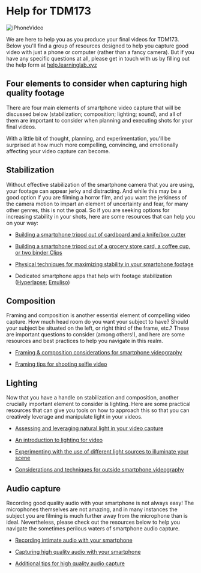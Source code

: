 # Help for TDM173

![iPhoneVideo](https://files.slack.com/files-pri/T0HTW3H0V-F012SQHTM2P/48919811117_67efdcfe66_k.jpg?pub_secret=c395722040)

We are here to help you as you produce your final videos for TDM173. Below you'll find a group of resources designed to help you capture good video with just a phone or computer (rather than a fancy camera). But if you have any specific questions at all, please get in touch with us by filling out the help form at [help.learninglab.xyz](https://airtable.com/shrTvxaEPbet2j9Bj)

## Four elements to consider when capturing high quality footage

There are four main elements of smartphone video capture that will be discussed below (stabilization; composition; lighting; sound), and all of them are important to consider when planning and executing shots for your final videos.

With a little bit of thought, planning, and experimentation, you'll be surprised at how much more compelling, convincing, and emotionally affecting your video capture can become.

## Stabilization

Without effective stabilization of the smartphone camera that you are using, your footage can appear jerky and distracting. And while this may be a good option if you are filming a horror film, and you want the jerkiness of the camera motion to impart an element of uncertainty and fear, for many other genres, this is not the goal. So if you are seeking options for increasing stability in your shots, here are some resources that can help you on your way:

* [Building a smartphone tripod out of cardboard and a knife/box cutter](https://www.youtube.com/watch?v=9zpGA6x4h50&feature=youtu.be)

* [Building a smartphone tripod out of a grocery store card, a coffee cup, or two binder Clips](https://www.youtube.com/embed/TTtJovKtujo)

* [Physical techniques for maximizing stability in your smartphone footage](https://www.youtube.com/embed/gzL4VmzXY5o)

* Dedicated smartphone apps that help with footage stabilization ([Hyperlapse](https://www.youtube.com/embed/bcUvUwv3aJM); [Emuliso](https://www.youtube.com/embed/EFisl0tG_qs))

## Composition

Framing and composition is another essential element of compelling video capture. How much head room do you want your subject to have? Should your subject be situated on the left, or right third of the frame, etc.? These are important questions to consider (among others!), and here are some resources and best practices to help you navigate in this realm.

* [Framing & composition considerations for smartphone videography](https://spark.adobe.com/page/qJHuu5kH4oXHr/)

* [Framing tips for shooting selfie video](https://www.youtube.com/embed/CHBguIlLga4)

## Lighting

Now that you have a handle on stabilization and composition, another crucially important element to consider is lighting. Here are some practical resources that can give you tools on how to approach this so that you can creatively leverage and manipulate light in your videos.

* [Assessing and leveraging natural light in your video capture](https://www.youtube.com/embed/ScEccuNE9vE)

* [An introduction to lighting for video](https://www.youtube.com/embed/flc5iP0KwTg)

* [Experimenting with the use of different light sources to illuminate your scene](https://player.vimeo.com/video/24641014?color=ffffff&title=0&byline=0&portrait=0)

* [Considerations and techniques for outside smartphone videography](https://www.youtube.com/embed/S6RMNRjN3gs)

## Audio capture

Recording good quality audio with your smartphone is not always easy! The microphones themselves are not amazing, and in many instances the subject you are filming is much further away from the microphone than is ideal. Nevertheless, please check out the resources below to help you navigate the sometimes perilous waters of smartphone audio capture.

* [Recording intimate audio with your smartphone](https://www.youtube.com/embed/gU3lZbgV7WY)

* [Capturing high quality audio with your smartphone](https://www.youtube.com/embed/4tFcUghQ3TI)

* [Additional tips for high quality audio capture](https://www.youtube.com/embed/mQQsBSzGD3E)
